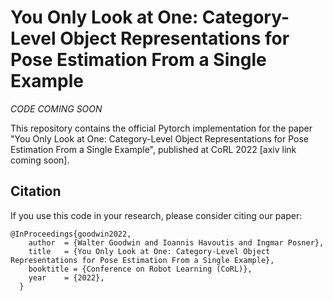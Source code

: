 # You Only Look at One: Category-Level Object Representations for Pose Estimation From a Single Example 

*CODE COMING SOON*

This repository contains the official Pytorch implementation for the paper "You Only Look at One: Category-Level Object Representations for Pose Estimation From a Single Example", published at CoRL 2022 [axiv link coming soon].

## Citation

If you use this code in your research, please consider citing our paper:
```
@InProceedings{goodwin2022,
    author  = {Walter Goodwin and Ioannis Havoutis and Ingmar Posner},
    title   = {You Only Look at One: Category-Level Object Representations for Pose Estimation From a Single Example},
    booktitle = {Conference on Robot Learning (CoRL)},
    year    = {2022},
  }
```
